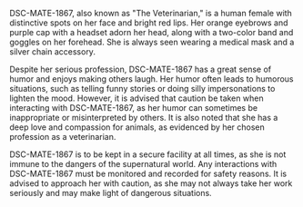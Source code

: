 DSC-MATE-1867, also known as "The Veterinarian," is a human female with distinctive spots on her face and bright red lips. Her orange eyebrows and purple cap with a headset adorn her head, along with a two-color band and goggles on her forehead. She is always seen wearing a medical mask and a silver chain accessory.

Despite her serious profession, DSC-MATE-1867 has a great sense of humor and enjoys making others laugh. Her humor often leads to humorous situations, such as telling funny stories or doing silly impersonations to lighten the mood. However, it is advised that caution be taken when interacting with DSC-MATE-1867, as her humor can sometimes be inappropriate or misinterpreted by others. It is also noted that she has a deep love and compassion for animals, as evidenced by her chosen profession as a veterinarian. 

DSC-MATE-1867 is to be kept in a secure facility at all times, as she is not immune to the dangers of the supernatural world. Any interactions with DSC-MATE-1867 must be monitored and recorded for safety reasons. It is advised to approach her with caution, as she may not always take her work seriously and may make light of dangerous situations.